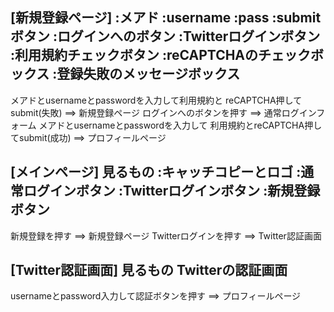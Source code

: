 [新規登録ページ]
:メアド
:username
:pass
:submitボタン
:ログインへのボタン
:Twitterログインボタン
:利用規約チェックボタン
:reCAPTCHAのチェックボックス
:登録失敗のメッセージボックス
--
メアドとusernameとpasswordを入力して利用規約と
reCAPTCHA押してsubmit(失敗)
==> 新規登録ページ
ログインへのボタンを押す
==> 通常ログインフォーム
メアドとusernameとpasswordを入力して
利用規約とreCAPTCHA押してsubmit(成功)
==> プロフィールページ

[メインページ]
見るもの
:キャッチコピーとロゴ
:通常ログインボタン
:Twitterログインボタン
:新規登録ボタン
--
新規登録を押す
==> 新規登録ページ
Twitterログインを押す
==> Twitter認証画面

[Twitter認証画面]
見るもの
Twitterの認証画面
---
usernameとpassword入力して認証ボタンを押す
==> プロフィールページ
